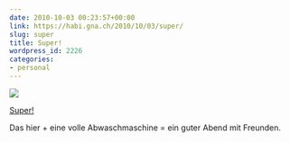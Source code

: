 ```yaml
---
date: 2010-10-03 00:23:57+00:00
link: https://habi.gna.ch/2010/10/03/super/
slug: super
title: Super!
wordpress_id: 2226
categories:
- personal
---
```


[![](https://static.flickr.com/4150/5045273703_75d4455629_m.jpg)](https://www.flickr.com/photos/habi/5045273703/)
   
[Super!](https://www.flickr.com/photos/habi/5045273703/)

Das hier + eine volle Abwaschmaschine = ein guter Abend mit Freunden.